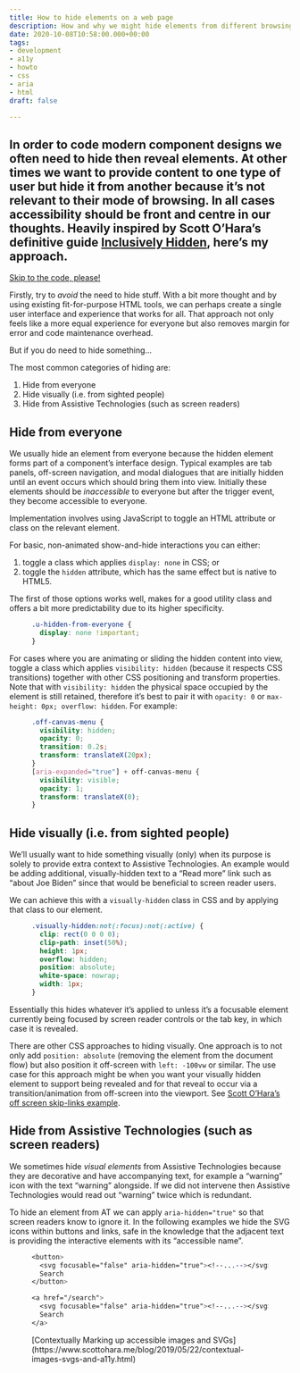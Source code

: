 ```yaml
---
title: How to hide elements on a web page
description: How and why we might hide elements from different browsing contexts
date: 2020-10-08T10:58:00.000+00:00
tags:
- development
- a11y
- howto
- css
- aria
- html
draft: false

---
```

## In order to code modern component designs we often need to hide then reveal elements. At other times we want to provide content to one type of user but hide it from another because it’s not relevant to their mode of browsing. In all cases accessibility should be front and centre in our thoughts. Heavily inspired by Scott O’Hara’s definitive guide [Inclusively Hidden](https://www.scottohara.me/blog/2017/04/14/inclusively-hidden.html), here’s my approach.

[Skip to the code, please!](/#summary-of-techniques)

Firstly, try to _avoid_ the need to hide stuff. With a bit more thought and by using existing fit-for-purpose HTML tools, we can perhaps create a single user interface and experience that works for all. That approach not only feels like a more equal experience for everyone but also removes margin for error and code maintenance overhead.

But if you do need to hide something…

The most common categories of hiding are:

1. Hide from everyone
2. Hide visually (i.e. from sighted people)
3. Hide from Assistive Technologies (such as screen readers)

## Hide from everyone

We usually hide an element from everyone because the hidden element forms part of a component’s interface design. Typical examples are tab panels, off-screen navigation, and modal dialogues that are initially hidden until an event occurs which should bring them into view. Initially these elements should be _inaccessible_ to everyone but after the trigger event, they become accessible to everyone.

Implementation involves using JavaScript to toggle an HTML attribute or class on the relevant element.

For basic, non-animated show-and-hide interactions you can either:

1. toggle a class which applies `display: none` in CSS; or
2. toggle the `hidden` attribute, which has the same effect but is native to HTML5.

The first of those options works well, makes for a good utility class and offers a bit more predictability due to its higher specificity.

<figure>

``` scss
.u-hidden-from-everyone {
  display: none !important;
}
```

</figure>
  
For cases where you are animating or sliding the hidden content into view, toggle a class which applies `visibility: hidden` (because it respects CSS transitions) together with other CSS positioning and transform properties. Note that with `visibility: hidden` the physical space occupied by the element is still retained, therefore it’s best to pair it with `opacity: 0` or `max-height: 0px; overflow: hidden`. For example:

<figure>

``` scss
.off-canvas-menu {
  visibility: hidden;
  opacity: 0;
  transition: 0.2s;
  transform: translateX(20px);
}
[aria-expanded="true"] + off-canvas-menu {
  visibility: visible;
  opacity: 1;
  transform: translateX(0);
}
```

</figure>

## Hide visually (i.e. from sighted people)

We’ll usually want to hide something visually (only) when its purpose is solely to provide extra context to Assistive Technologies. An example would be adding additional, visually-hidden text to a “Read more” link such as “about Joe Biden” since that would be beneficial to screen reader users.

We can achieve this with a `visually-hidden` class in CSS and by applying that class to our element.

<figure>

``` scss
.visually-hidden:not(:focus):not(:active) {
  clip: rect(0 0 0 0); 
  clip-path: inset(50%);
  height: 1px;
  overflow: hidden;
  position: absolute;
  white-space: nowrap; 
  width: 1px;
}
```

</figure>

Essentially this hides whatever it’s applied to unless it’s a focusable element currently being focused by screen reader controls or the tab key, in which case it is revealed.

There are other CSS approaches to hiding visually. One approach is to not only add `position: absolute` (removing the element from the document flow) but also position it off-screen with `left: -100vw` or similar. The use case for this approach might be when you want your visually hidden element to support being revealed and for that reveal to occur via a transition/animation from off-screen into the viewport. See [Scott O’Hara’s off screen skip-links example](https://codepen.io/scottohara/pen/QKmWJG).

## Hide from Assistive Technologies (such as screen readers)

We sometimes hide _visual elements_ from Assistive Technologies because they are decorative and have accompanying text, for example a “warning” icon with the text “warning” alongside. If we did not intervene then Assistive Technologies would read out “warning” twice which is redundant.

To hide an element from AT we can apply `aria-hidden="true"` so that screen readers know to ignore it. In the following examples we hide the SVG icons within buttons and links, safe in the knowledge that the adjacent text is providing the interactive elements with its “accessible name”.

<figure>

``` scss
<button>
  <svg focusable="false" aria-hidden="true"><!--...--></svg>
  Search
</button>

<a href="/search">
  <svg focusable="false" aria-hidden="true"><!--...--></svg>
  Search
</a>
```

  <figcaption>[Contextually Marking up accessible images and SVGs](https://www.scottohara.me/blog/2019/05/22/contextual-images-svgs-and-a11y.html)
</figcaption>
</figure>
